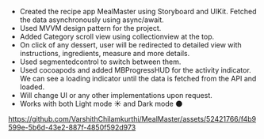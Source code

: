 * Created the recipe app MealMaster using Storyboard and UIKit. Fetched the data asynchronously using async/await.
* Used MVVM design pattern for the project.
* Added Category scroll view using collectionview at the top.
* On click of any dessert, user will be redirected to detailed view with instructions, ingredients, measure and more details.
* Used segmentedcontrol to switch between them.
* Used cocoapods and added MBProgressHUD for the activity indicator. We can see a loading indicator until the data is fetched from the API and loaded.
* Will change UI or any other implementations upon request.
* Works with both Light mode ☀️ and Dark mode 🌑

https://github.com/VarshithChilamkurthi/MealMaster/assets/52421766/f4b9599e-5b6d-43e2-887f-4850f592d973
